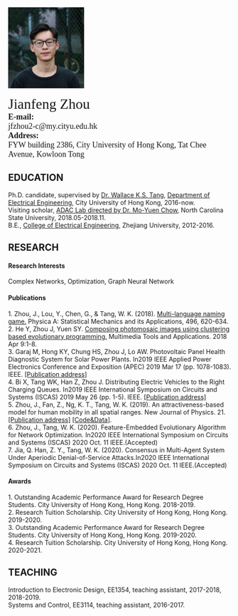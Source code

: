 <html>
<head>
</head>
<body>
<img src="photo.png" height="182" width="171"/>
<p>
<font size="6" face="Georgia, serif">Jianfeng Zhou</font><br>
<font size="4" face="Georgia, serif"><b>E-mail:</b><br>jfzhou2-c@my.cityu.edu.hk</font><br>
<font size="4" face="Georgia, serif"><b>Address:</b><br>FYW building 2386, City University of Hong Kong, Tat Chee Avenue, Kowloon Tong</font>
</p>

<h2>EDUCATION</h2>

Ph.D. candidate, supervised by <a href="http://www.ee.cityu.edu.hk/~kstang/">Dr. Wallace K.S. Tang</a>, <a href="http://www.ee.cityu.edu.hk/home/">Department of Electrical Engineering</a>, City University of Hong Kong, 2016-now.<br>
Visiting scholar, <a href="https://research.ece.ncsu.edu/adac/">ADAC Lab directed by Dr. Mo-Yuen Chow</a>, North Carolina State University, 2018.05-2018.11.<br>
B.E., <a href="http://ee.zju.edu.cn//"> College of Electrical Engineering</a>, Zhejiang University, 2012-2016.<br>


<h2>RESEARCH</h2>
<h4>Research Interests</h4>
 
<p>Complex Networks, Optimization, Graph Neural Network </p>

<h4>Publications</h4>
1. Zhou, J., Lou, Y., Chen, G., & Tang, W. K. (2018). <a href="https://doi.org/10.1016/j.physa.2017.12.124"> Multi-language naming game.</a> Physica A: Statistical Mechanics and its Applications, 496, 620-634.<br>
2. He Y, Zhou J, Yuen SY. <a href="https://doi.org/10.1007/s11042-019-07798-5"> Composing photomosaic images using clustering based evolutionary programming.</a> Multimedia Tools and Applications. 2018 Apr 9:1-8. <br>
3. Garaj M, Hong KY, Chung HS, Zhou J, Lo AW. Photovoltaic Panel Health Diagnostic System for Solar Power Plants. In2019 IEEE Applied Power Electronics Conference and Exposition (APEC) 2019 Mar 17 (pp. 1078-1083). IEEE. <a href="https://doi.org/10.1109/APEC.2019.8721839">[Publication address]</a><br>
4. Bi X, Tang WK, Han Z, Zhou J. Distributing Electric Vehicles to the Right Charging Queues. In2019 IEEE International Symposium on Circuits and Systems (ISCAS) 2019 May 26 (pp. 1-5). IEEE. <a href="https://doi.org/10.1109/ISCAS.2019.8702177">[Publication address]</a><br>
5. Zhou, J., Fan, Z., Ng, K. T., Tang, W. K. (2019). An attractiveness-based model for human mobility in all spatial ranges. New Journal of Physics. 21. <a href="https://doi.org/10.1088/1367-2630/ab5da4">[Publication address]</a> <a href="attraction-download.html">[Code&Data]</a>.<br>
6. Zhou, J., Tang, W. K. (2020). Feature-Embedded Evolutionary Algorithm for Network Optimization. In2020 IEEE International Symposium on Circuits and Systems (ISCAS) 2020 Oct. 11 IEEE.(Accepted)<br>
7. Jia, Q. Han, Z. Y., Tang, W. K. (2020). Consensus in Multi-Agent System Under Aperiodic Denial-of-Service Attacks.In2020 IEEE International Symposium on Circuits and Systems (ISCAS) 2020 Oct. 11 IEEE.(Accepted)<br>

<h4>Awards</h4>
1. Outstanding Academic Performance Award for Research Degree Students. City University of Hong Kong, Hong Kong. 2018-2019.<br>
2. Research Tuition Scholarship. City University of Hong Kong, Hong Kong. 2019-2020.<br>
3. Outstanding Academic Performance Award for Research Degree Students. City University of Hong Kong, Hong Kong. 2019-2020.<br>
4. Research Tuition Scholarship. City University of Hong Kong, Hong Kong. 2020-2021.<br>

<h2>TEACHING</h2>
Introduction to Electronic Design, EE1354, teaching assistant, 2017-2018, 2018-2019.<br>
Systems and Control, EE3114, teaching assistant, 2016-2017.<br>

